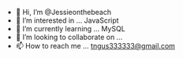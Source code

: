 - 👋 Hi, I’m @Jessieonthebeach
- 👀 I’m interested in ... JavaScript
- 🌱 I’m currently learning ... MySQL
- 💞️ I’m looking to collaborate on ... 
- 📫 How to reach me ... tngus333333@gmail.com

<!---
Jessieonthebeach/Jessieonthebeach is a ✨ special ✨ repository because its `README.md` (this file) appears on your GitHub profile.
You can click the Preview link to take a look at your changes.
--->
